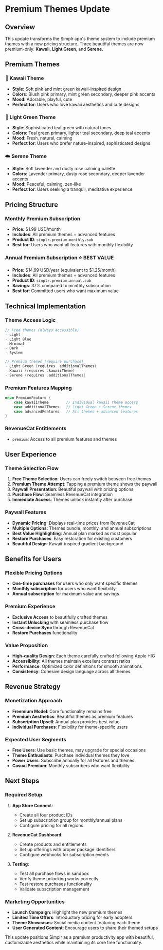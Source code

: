 # Premium Themes Update

## Overview

This update transforms the Simplr app's theme system to include premium themes with a new pricing structure. Three beautiful themes are now premium-only: **Kawaii**, **Light Green**, and **Serene**.

## Premium Themes

### 🌸 Kawaii Theme

- **Style**: Soft pink and mint green kawaii-inspired design
- **Colors**: Blush pink primary, mint green secondary, deeper pink accents
- **Mood**: Adorable, playful, cute
- **Perfect for**: Users who love kawaii aesthetics and cute designs

### 🌿 Light Green Theme

- **Style**: Sophisticated teal green with natural tones
- **Colors**: Teal green primary, lighter teal secondary, deep teal accents
- **Mood**: Fresh, natural, calming
- **Perfect for**: Users who prefer nature-inspired, sophisticated designs

### ☁️ Serene Theme

- **Style**: Soft lavender and dusty rose calming palette
- **Colors**: Lavender primary, dusty rose secondary, deeper lavender accents
- **Mood**: Peaceful, calming, zen-like
- **Perfect for**: Users seeking a tranquil, meditative experience

## Pricing Structure

### Monthly Premium Subscription

- **Price**: $1.99 USD/month
- **Includes**: All premium themes + advanced features
- **Product ID**: `simplr.premium.monthly.sub`
- **Best for**: Users who want all features with monthly flexibility

### Annual Premium Subscription ⭐ BEST VALUE

- **Price**: $14.99 USD/year (equivalent to $1.25/month)
- **Includes**: All premium themes + advanced features
- **Product ID**: `simplr.premium.annual.sub`
- **Savings**: 37% compared to monthly subscription
- **Best for**: Committed users who want maximum value

## Technical Implementation

### Theme Access Logic

```swift
// Free themes (always accessible)
- Light
- Light Blue
- Minimal
- Dark
- System

// Premium themes (require purchase)
- Light Green (requires .additionalThemes)
- Kawaii (requires .kawaiiTheme)
- Serene (requires .additionalThemes)
```

### Premium Features Mapping

```swift
enum PremiumFeature {
    case kawaiiTheme        // Individual kawaii theme access
    case additionalThemes   // Light Green + Serene themes
    case advancedFeatures   // All themes + advanced features
}
```

### RevenueCat Entitlements

- `premium`: Access to all premium features and themes

## User Experience

### Theme Selection Flow

1. **Free Theme Selection**: Users can freely switch between free themes
2. **Premium Theme Attempt**: Tapping a premium theme shows the paywall
3. **Paywall Presentation**: Beautiful paywall with pricing options
4. **Purchase Flow**: Seamless RevenueCat integration
5. **Immediate Access**: Themes unlock instantly after purchase

### Paywall Features

- **Dynamic Pricing**: Displays real-time prices from RevenueCat
- **Multiple Options**: Themes bundle, monthly, and annual subscriptions
- **Best Value Highlighting**: Annual plan marked as most popular
- **Restore Purchases**: Easy restoration for existing customers
- **Beautiful Design**: Kawaii-inspired gradient background

## Benefits for Users

### Flexible Pricing Options

- **One-time purchases** for users who only want specific themes
- **Monthly subscription** for users who want flexibility
- **Annual subscription** for maximum value and savings

### Premium Experience

- **Exclusive Access** to beautifully crafted themes
- **Instant Unlocking** with seamless purchase flow
- **Cross-device Sync** through RevenueCat
- **Restore Purchases** functionality

### Value Proposition

- **High-quality Design**: Each theme carefully crafted following Apple HIG
- **Accessibility**: All themes maintain excellent contrast ratios
- **Performance**: Optimized color definitions for smooth animations
- **Consistency**: Cohesive design language across all themes

## Revenue Strategy

### Monetization Approach

- **Freemium Model**: Core functionality remains free
- **Premium Aesthetics**: Beautiful themes as premium features
- **Subscription Upsell**: Annual plan provides best value
- **Individual Purchases**: Flexibility for theme-specific users

### Expected User Segments

- **Free Users**: Use basic themes, may upgrade for special occasions
- **Theme Enthusiasts**: Purchase individual themes they love
- **Power Users**: Subscribe annually for all features and themes
- **Casual Premium**: Monthly subscribers who want flexibility

## Next Steps

### Required Setup

1. **App Store Connect**:

   - Create all four product IDs
   - Set up subscription group for monthly/annual plans
   - Configure pricing for all regions

2. **RevenueCat Dashboard**:

   - Create products and entitlements
   - Set up offerings with proper package identifiers
   - Configure webhooks for subscription events

3. **Testing**:
   - Test all purchase flows in sandbox
   - Verify theme unlocking works correctly
   - Test restore purchases functionality
   - Validate subscription management

### Marketing Opportunities

- **Launch Campaign**: Highlight the new premium themes
- **Limited Time Offers**: Introductory pricing for early adopters
- **Theme Showcases**: Social media content featuring each theme
- **User Generated Content**: Encourage users to share their themed setups

This update positions Simplr as a premium productivity app with beautiful, customizable aesthetics while maintaining its core free functionality.
